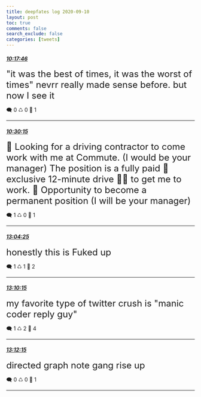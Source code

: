 ```yaml
---
title: deepfates log 2020-09-10
layout: post
toc: true
comments: false
search_exclude: false
categories: [tweets]
---
```



#### <a href = "https://twitter.com/deepfates/status/1304091705549811712">*10:17:46*</a>

<font size="5">"it was the best of times, it was the worst of times"  nevrr really made sense before. but now I see it</font>



🗨️ 0 ♺ 0 🤍  1   

---
    
#### <a href = "https://twitter.com/deepfates/status/1304094850120179712">*10:30:15*</a>

<font size="5">👋 Looking for a driving contractor to come work with me at Commute. (I would be your manager) The position is a fully paid 💸 exclusive 12-minute drive 🚗🚕 to get me to work. 🤗 Opportunity to become a permanent position (I will be your manager)</font>



🗨️ 1 ♺ 0 🤍  1   

---
    
#### <a href = "https://twitter.com/deepfates/status/1304133647692300288">*13:04:25*</a>

<font size="5">honestly this is Fuked up</font>



🗨️ 1 ♺ 1 🤍  2   

---
    
#### <a href = "https://twitter.com/deepfates/status/1304135114834681857">*13:10:15*</a>

<font size="5">my favorite type of twitter crush is "manic coder reply guy"</font>



🗨️ 1 ♺ 2 🤍  4   

---
    
#### <a href = "https://twitter.com/deepfates/status/1304135616309809152">*13:12:15*</a>

<font size="5">directed graph note gang rise up</font>



🗨️ 0 ♺ 0 🤍  1   

---
    
            


